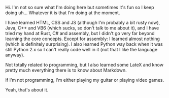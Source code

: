 Hi. I'm not so sure what I'm doing here but sometimes it's fun so I keep doing uh... Whatever it is that I'm doing at the moment.

I have learned HTML, CSS and JS (although I'm probably a bit rusty now), Java, C++ and VB6 (which sucks, so don't talk to me about it), and I have tried
my hand at Rust, C# and assembly, but I didn't go very far beyond learning the core concepts. Except for assembly: I learned almost nothing (which is
definitely surprising). I also learned Python way back when it was still Python 2.x so I can't really code well in it (not that I like the language
anyway).

Not totally related to programming, but I also learned some LateX and know pretty much everything there is to know about Markdown.

If I'm not programming, I'm either playing my guitar or playing video games.

Yeah, that's about it.
